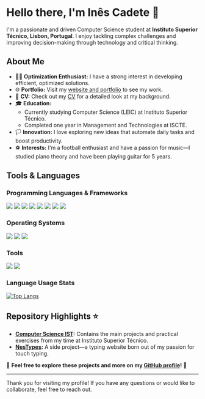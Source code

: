 # Hello there, I'm Inês Cadete 👋

I'm a passionate and driven Computer Science student at **Instituto Superior Técnico, Lisbon, Portugal**. I enjoy tackling complex challenges and improving decision-making through technology and critical thinking.

## About Me

- 👨‍💻 **Optimization Enthusiast:** I have a strong interest in developing efficient, optimized solutions.
- 🌐 **Portfolio:** Visit my [website and portfolio](your-website-url) to see my work.
- 📜 **CV:** Check out my [CV](https://inescadete.github.io/CV/) for a detailed look at my background.
- 🎓 **Education:**
  - Currently studying Computer Science (LEIC) at Instituto Superior Técnico.
  - Completed one year in Management and Technologies at ISCTE.
- 🏳️ **Innovation:** I love exploring new ideas that automate daily tasks and boost productivity.
- ⚽ **Interests:** I'm a football enthusiast and have a passion for music—I studied piano theory and have been playing guitar for 5 years.

## Tools & Languages

### Programming Languages & Frameworks

<p align="left">
  <img src="https://img.shields.io/badge/JavaScript-F7DF1E?style=flat-square&logo=javascript&logoColor=black" />
    <img src="https://img.shields.io/badge/Python-3776AB?style=flat-square&logo=python&logoColor=white" />
    <img src="https://img.shields.io/badge/C-00599C?style=flat-square&logo=c&logoColor=white" />
    <img src="https://img.shields.io/badge/C++-00599C?style=flat-square&logo=c%2B%2B&logoColor=white" />
    <img src="https://img.shields.io/badge/Java-ED8B00?style=flat-square&logo=java&logoColor=white" />
  <img src="https://img.shields.io/badge/HTML5-E34F26?style=flat-square&logo=html5&logoColor=white" />
  <img src="https://img.shields.io/badge/CSS3-1572B6?style=flat-square&logo=css3&logoColor=white" />
  <img src="https://img.shields.io/badge/SQL-4479A1?style=flat-square&logo=postgresql&logoColor=white" />
</p>

### Operating Systems 

<p align="left">
  <img src="https://img.shields.io/badge/Linux-FCC624?style=flat-square&logo=linux&logoColor=black" />
  <img src="https://img.shields.io/badge/Windows-0078D6?style=flat-square&logo=windows&logoColor=white" />
  <img src="https://img.shields.io/badge/WSL-23282C?style=flat-square&logo=windows&logoColor=white" />
</p>

### Tools 

<p align="left">
  <img src="https://img.shields.io/badge/Git-F05032?style=flat-square&logo=git&logoColor=white" />
  <img src="https://img.shields.io/badge/Docker-2496ED?style=flat-square&logo=docker&logoColor=white" />
</p>


### Language Usage Stats

[![Top Langs](https://github-readme-stats.vercel.app/api/top-langs/?username=InesCadete&layout=compact&theme=radical)](https://github.com/anuraghazra/github-readme-stats)

## Repository Highlights ⭐

- **[Computer Science IST](https://github.com/InesCadete/Computer-Science-IST):** Contains the main projects and practical exercises from my time at Instituto Superior Técnico.
- **[NesTypes](https://github.com/InesCadete/NesTypes):** A side project—a typing website born out of my passion for touch typing.

📌 **Feel free to explore these projects and more on my [GitHub profile](https://github.com/InesCadete)!** 🚀

---

Thank you for visiting my profile! If you have any questions or would like to collaborate, feel free to reach out.
